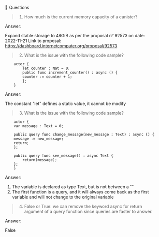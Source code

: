 🙋 Questions
> 1. How much is the current memory capacity of a canister?

 Answer: 

Expand stable storage to 48GiB as per the proposal n° 92573 on date: 2022-11-21
Link to proposal: https://dashboard.internetcomputer.org/proposal/92573

> 2. What is the issue with the following code sample?

        actor {
            let counter : Nat = 0;
            public func increment_counter() : async () {
            counter := counter + 1;
            };
        }

Answer: 

The constant "let" defines a static value, it cannot be modify 

> 3. What is the issue with the following code sample?

        actor {
        var message : Text = 0;

        public query func change_message(new_message : Text) : async () {
        message := new_message;
        return;
        };
  
        public query func see_message() : async Text {
            return(message);
        };
        }

Answer:

1) The variable is declared as type Text, but is not between a ""
2) The first function is a query, and it will always come back as the first variable and will not change to the original variable 

> 4. False or True: we can remove the keyword async for return argument of a query function since queries are faster to answer. 

Answer: 

False
